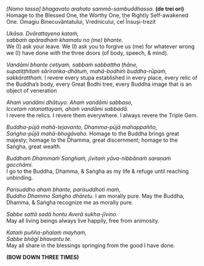 *[Namo tassa] bhagavato arahato sammā-sambuddhassa.* **(de trei ori)**
Homage to the Blessed One, the Worthy One, the Rightly Self-awakened One.
Omagiu Binecuvântatului, Vrednicului, cel Însuși-trezit

*Ukāsa. Dvārattayena kataṁ,*  
*sabbaṁ apāradhaṁ khamatu no (me) bhante.*  
We (I) ask your leave. We (I) ask you to forgive us (me) for whatever wrong we (I) have done with the three doors (of body, speech, & mind).

*Vandāmi bhante cetiyaṁ, sabbaṁ sabbattha ṭhāne,*  
*supatiṭṭhitaṁ sārīraṅka-dhātuṁ, mahā-bodhiṁ buddha-rūpaṁ, sakkāratthaṁ.*
I revere every stupa established in every place, every relic of the Buddha’s body, every Great Bodhi tree, every Buddha image that is an object of veneration

*Ahaṁ vandāmi dhātuyo. Ahaṁ vandāmi sabbaso,*  
*Iccetaṁ ratanattayaṁ, ahaṁ vandāmi sabbadā.*  
I revere the relics. I revere them everywhere. I always revere the Triple Gem.

*Buddha-pūjā mahā-tejavanto, Dhamma-pūjā mahappañño,*  
*Saṅgha-pūjā mahā-bhogāvaho.*
Homage to the Buddha brings great majesty; homage to the Dhamma, great discernment; homage to the Saṅgha, great wealth.

*Buddhaṁ Dhammaṁ Saṅghaṁ,*
*jīvitaṁ yāva-nibbānaṁ saraṇaṁ gacchāmi.*  
I go to the Buddha, Dhamma, & Saṅgha as my life & refuge until reaching unbinding.

*Parisuddho ahaṁ bhante, parisuddhoti maṁ,*  
*Buddho Dhammo Saṅgho dhāretu.*
I am morally pure. May the Buddha, Dhamma, & Saṅgha recognize me as morally pure.

*Sabbe sattā sadā hontu     Averā sukha-jīvino.*  
May all living beings always live happily, free from animosity.

*Kataṁ puñña-phalaṁ mayhaṁ,*  
*Sabbe bhāgī bhavantu te.*  
May all share in the blessings springing from the good I have done.

**(BOW DOWN THREE TIMES)**
